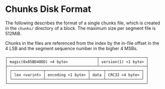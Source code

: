 # Chunks Disk Format

The following describes the format of a single chunks file, which is created in the `chunks/` directory of a block. The maximum size per segment file is 512MiB.

Chunks in the files are referenced from the index by the in-file offset in the 4 LSB and the segment sequence number in the bigher 4 MSBs.

```
┌────────────────────────────────────────┬─────────────────────┐
│ magic(0x85BD40DD) <4 byte>             │ version(1) <1 byte> │
├────────────────────────────────────────┴─────────────────────┤
│ ┌──────────────┬───────────────────┬──────┬────────────────┐ │
│ │ len <varint> │ encoding <1 byte> │ data │ CRC32 <4 byte> │ │
│ └──────────────┴───────────────────┴──────┴────────────────┘ │
└──────────────────────────────────────────────────────────────┘
```

